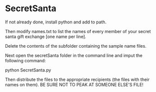 # SecretSanta
If not already done, install python and add to path.

Then modify names.txt to list the names of every member of your secret santa gift exchange [one name per line].

Delete the contents of the subfolder containing the sample name files.

Next open the secretSanta folder in the command line and imput the following command:

python SecretSanta.py

Then distribute the files to the appropriate recipients (the files with their names on them). BE SURE NOT TO PEAK AT SOMEONE ELSE'S FILE! 